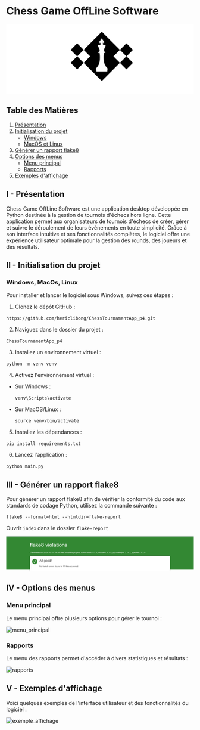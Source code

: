 # Chess Game OffLine Software

![picture_chess](chess.png)

## Table des Matières
1. [Présentation](#i-présentation)
2. [Initialisation du projet](#ii-initialisation-du-projet)
   - [Windows](#windows)
   - [MacOS et Linux](#macos-et-linux)
3. [Générer un rapport flake8](#iii-générer-un-rapport-flake8)
4. [Options des menus](#iv-options-des-menus)
   - [Menu principal](#menu-principal)
   - [Rapports](#rapports)
5. [Exemples d'affichage](#v-exemples-daffichage)

## I - Présentation

Chess Game OffLine Software est une application desktop développée en Python destinée à la gestion de tournois d'échecs hors ligne. Cette application permet aux organisateurs de tournois d'échecs de créer, gérer et suivre le déroulement de leurs événements en toute simplicité. Grâce à son interface intuitive et ses fonctionnalités complètes, le logiciel offre une expérience utilisateur optimale pour la gestion des rounds, des joueurs et des résultats.

## II - Initialisation du projet

### Windows, MacOs, Linux

Pour installer et lancer le logiciel sous Windows, suivez ces étapes :

1. Clonez le dépôt GitHub :

 ```
https://github.com/hericlibong/ChessTournamentApp_p4.git
```

2. Naviguez dans le dossier du projet :

```
ChessTournamentApp_p4
```

3. Installez un environnement virtuel :
  ```
  python -m venv venv
  ```

4. Activez l'environnement virtuel :

- Sur Windows :
  ```
  venv\Scripts\activate
  ```
- Sur MacOS/Linux :
  ```
  source venv/bin/activate
  ```

5. Installez les dépendances :

```
pip install requirements.txt

```

6. Lancez l'application :

```
python main.py
```

## III - Générer un rapport flake8

Pour générer un rapport flake8 afin de vérifier la conformité du code aux standards de codage Python, utilisez la commande suivante :

```
flake8 --format=html --htmldir=flake-report
```

Ouvrir `index` dans le dossier `flake-report` 

![flake8_report](flake8.png)


## IV - Options des menus

### Menu principal

Le menu principal offre plusieurs options pour gérer le tournoi :

![menu_principal](menu_principal.png)

### Rapports

Le menu des rapports permet d'accéder à divers statistiques et résultats :

![rapports](rapports.png)

## V - Exemples d'affichage

Voici quelques exemples de l'interface utilisateur et des fonctionnalités du logiciel :

![exemple_affichage](exemple_affichage.png)








